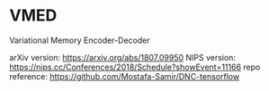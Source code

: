 # VMED
Variational Memory Encoder-Decoder

arXiv version: https://arxiv.org/abs/1807.09950
NIPS version: https://nips.cc/Conferences/2018/Schedule?showEvent=11166
repo reference: https://github.com/Mostafa-Samir/DNC-tensorflow


